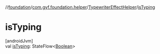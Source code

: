 //[foundation](../../../index.md)/[com.gyf.foundation.helper](../index.md)/[TypewriterEffectHelper](index.md)/[isTyping](is-typing.md)

# isTyping

[androidJvm]\
val [isTyping](is-typing.md): StateFlow&lt;[Boolean](https://kotlinlang.org/api/core/kotlin-stdlib/kotlin/-boolean/index.html)&gt;